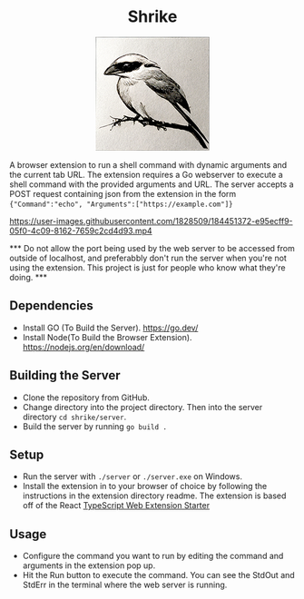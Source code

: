 <h1 align="center">
  Shrike
</h1>
<p align="center">
  <img src="shrike.png">
</p>

A browser extension to run a shell command with dynamic arguments and the current tab URL.
The extension requires a Go webserver to execute a shell command with the provided arguments and URL. The server accepts a POST request containing json from the extension in the form `{"Command":"echo", "Arguments":["https://example.com"]}`

https://user-images.githubusercontent.com/1828509/184451372-e95ecff9-05f0-4c09-8162-7659c2cd4d93.mp4

*** Do not allow the port being used by the web server to be accessed from outside of localhost, and preferabbly don't run the server when you're not using the extension. This project is just for people who know what they're doing. ***
## Dependencies

- Install GO (To Build the Server). https://go.dev/
- Install Node(To Build the Browser Extension). https://nodejs.org/en/download/

## Building the Server

- Clone the repository from GitHub.
- Change directory into the project directory. Then into the server directory `cd shrike/server`.
- Build the server by running `go build .`

## Setup

- Run the server with `./server` or `./server.exe` on Windows.
- Install the extension in to your browser of choice by following the instructions in the extension directory readme. The extension is based off of the React [TypeScript Web Extension Starter](https://github.com/aeksco/react-typescript-web-extension-starter)

## Usage

- Configure the command you want to run by editing the command and arguments in the extension pop up.
- Hit the Run button to execute the command. You can see the StdOut and StdErr in the terminal where the web server is running.

